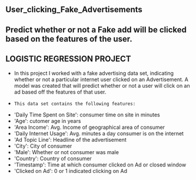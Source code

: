 ## User_clicking_Fake_Advertisements
## Predict whether or not a Fake add will be clicked based on the features of the user.

## LOGISTIC REGRESSION PROJECT 
- In this project I worked with a fake advertising data set, indicating whether or not a particular internet user clicked on an     Advertisement. A model was created that will predict whether or not a user will click on an ad based off the features of that user.
-     This data set contains the following features:
-    'Daily Time Spent on Site': consumer time on site in minutes
-    'Age': cutomer age in years
-    'Area Income': Avg. Income of geographical area of consumer
-    'Daily Internet Usage': Avg. minutes a day consumer is on the internet
-    'Ad Topic Line': Headline of the advertisement
-    'City': City of consumer
-    'Male': Whether or not consumer was male
-    'Country': Country of consumer
-    'Timestamp': Time at which consumer clicked on Ad or closed window
-    'Clicked on Ad': 0 or 1 indicated clicking on Ad


